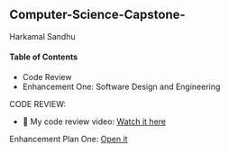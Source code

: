 ## Computer-Science-Capstone-
Harkamal Sandhu
#### **Table of Contents**

- Code Review
- Enhancement One: Software Design and Engineering

CODE REVIEW: 
* 🎥 My code review video: [Watch it here](https://youtu.be/SuOvxwoVJQo?si=Y9nSh4-JIeFyQ5w2!)

Enhancement Plan One: [Open it](https://github.com/HSandhu1803/Computer-Science-Capstone-/blob/main/Enhancement-1.zip)  
